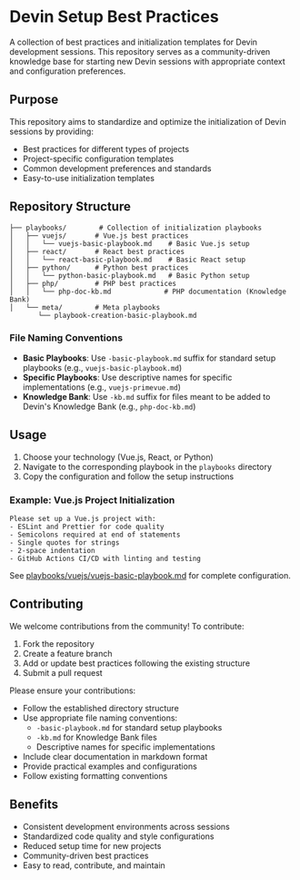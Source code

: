 # Devin Setup Best Practices

A collection of best practices and initialization templates for Devin development sessions. This repository serves as a community-driven knowledge base for starting new Devin sessions with appropriate context and configuration preferences.

## Purpose

This repository aims to standardize and optimize the initialization of Devin sessions by providing:

- Best practices for different types of projects
- Project-specific configuration templates
- Common development preferences and standards
- Easy-to-use initialization templates

## Repository Structure

```
├── playbooks/        # Collection of initialization playbooks
│   ├── vuejs/       # Vue.js best practices
│   │   └── vuejs-basic-playbook.md    # Basic Vue.js setup
│   ├── react/       # React best practices
│   │   └── react-basic-playbook.md    # Basic React setup
│   ├── python/      # Python best practices
│   │   └── python-basic-playbook.md   # Basic Python setup
│   ├── php/         # PHP best practices
│   │   └── php-doc-kb.md             # PHP documentation (Knowledge Bank)
│   └── meta/        # Meta playbooks
       └── playbook-creation-basic-playbook.md
```

### File Naming Conventions

- **Basic Playbooks**: Use `-basic-playbook.md` suffix for standard setup playbooks (e.g., `vuejs-basic-playbook.md`)
- **Specific Playbooks**: Use descriptive names for specific implementations (e.g., `vuejs-primevue.md`)
- **Knowledge Bank**: Use `-kb.md` suffix for files meant to be added to Devin's Knowledge Bank (e.g., `php-doc-kb.md`)

## Usage

1. Choose your technology (Vue.js, React, or Python)
2. Navigate to the corresponding playbook in the `playbooks` directory
3. Copy the configuration and follow the setup instructions

### Example: Vue.js Project Initialization
```
Please set up a Vue.js project with:
- ESLint and Prettier for code quality
- Semicolons required at end of statements
- Single quotes for strings
- 2-space indentation
- GitHub Actions CI/CD with linting and testing
```

See [playbooks/vuejs/vuejs-basic-playbook.md](playbooks/vuejs/vuejs-basic-playbook.md) for complete configuration.

## Contributing

We welcome contributions from the community! To contribute:

1. Fork the repository
2. Create a feature branch
3. Add or update best practices following the existing structure
4. Submit a pull request

Please ensure your contributions:
- Follow the established directory structure
- Use appropriate file naming conventions:
  - `-basic-playbook.md` for standard setup playbooks
  - `-kb.md` for Knowledge Bank files
  - Descriptive names for specific implementations
- Include clear documentation in markdown format
- Provide practical examples and configurations
- Follow existing formatting conventions

## Benefits

- Consistent development environments across sessions
- Standardized code quality and style configurations
- Reduced setup time for new projects
- Community-driven best practices
- Easy to read, contribute, and maintain
